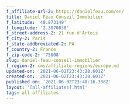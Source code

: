 ```yaml
---
f_affiliate-url-2: https://danielfeau.com/en/
title: Daniel Féau Conseil Immobilier
f_latitude: '48.873149'
f_longitude: '2.3070838'
f_street-address-2: 21 rue d'Artois­
f_city-2: Paris­
f_state-addbreviated-2: PA­
f_country-2: France
f_zip-code-2: '75008'
slug: daniel-feau-conseil-immobilier
f_region-2: cms/affiliate-regions/europe.md
updated-on: '2021-06-02T23:43:28.601Z'
created-on: '2021-06-02T23:43:28.601Z'
published-on: '2021-06-02T23:48:16.338Z'
layout: '[all-affiliates].html'
tags: all-affiliates
---
```



